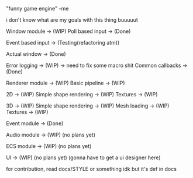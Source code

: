 "funny game engine"
-me 

i don't know what are my goals with this thing buuuuut

Window module -> (WIP)
Poll based input -> (Done)

Event based input -> (Testing(refactoring atm))

Actual window -> (Done)

Error logging -> (WIP) -> need to fix some macro shit
Common callbacks -> (Done)

Renderer module -> (WIP)
    Basic pipeline -> (WIP)

2D -> (WIP)
    Simple shape rendering -> (WIP)
    Textures -> (WIP)

3D -> (WIP)
    Simple shape rendering -> (WIP)
    Mesh loading -> (WIP)
    Textures -> (WIP)

Event module -> (Done)

Audio module -> (WIP) (no plans yet)

ECS module -> (WIP) (no plans yet)

UI -> (WIP) (no plans yet) (gonna have to get a ui designer here)

for contribution, read docs/STYLE or something idk but it's def in docs

